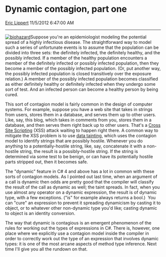 <div id="page">

# Dynamic contagion, part one

[Eric Lippert](https://social.msdn.microsoft.com/profile/Eric%20Lippert) 11/5/2012 6:47:00 AM

-----

<div id="content">

<div class="mine">

[![biohazard](https://msdnshared.blob.core.windows.net/media/MSDNBlogsFS/prod.evol.blogs.msdn.com/CommunityServer.Blogs.Components.WeblogFiles/00/00/00/29/89/metablogapi/5684.biohazard_thumb.gif "biohazard")](https://msdnshared.blob.core.windows.net/media/MSDNBlogsFS/prod.evol.blogs.msdn.com/CommunityServer.Blogs.Components.WeblogFiles/00/00/00/29/89/metablogapi/5661.biohazard_2.gif)Suppose you're an epidemiologist modeling the potential spread of a highly infectious disease. The straightforward way to model such a series of unfortunate events is to assume that the population can be divided into three sets: the definitely infected, the definitely healthy, and the possibly infected. If a member of the healthy population encounters a member of the definitely infected or possibly infected population, then they become a member of the possibly infected population. (Or, put another way, the possibly infected population is closed transitively over the exposure relation.) A member of the possibly infected population becomes classified as either definitely healthy or definitely infected when they undergo some sort of test. And an infected person can become a healthy person by being cured.

This sort of contagion model is fairly common in the design of computer systems. For example, suppose you have a web site that takes in strings from users, stores them in a database, and serves them up to other users. Like, say, this blog, which takes in comments from you, stores them in a database, and then serves them right back up to other users. That's a [Cross Site Scripting](http://en.wikipedia.org/wiki/Cross-site_scripting) (XSS) attack waiting to happen right there. A common way to mitigate the XSS problem is to use [data tainting](http://en.wikipedia.org/wiki/Taint_checking), which uses the contagion model to identify strings that are possibly hostile. Whenever you do anything to a potentially-hostile string, like, say, concatenate it with a non-hostile string, the result is a possibly-hostile string. If the string is determined via some test to be benign, or can have its potentially hostile parts stripped out, then it becomes safe.

The "dynamic" feature in C\# 4 and above has a lot in common with these sorts of contagion models. As I pointed out last time, when an argument of a call is dynamic then odds are pretty good that the compiler will classify the result of the call as dynamic as well; the taint spreads. In fact, when you use almost any operator on a dynamic expression, the result is of dynamic type, with a few exceptions. ("is" for example always returns a bool.)  You can "cure" an expression to prevent it spreading dynamicism by casting it to object, or to whatever other non-dynamic type you'd like; casting dynamic to object is an identity conversion.

The way that dynamic is contagious is an emergent phenomenon of the rules for working out the types of expressions in C\#. There is, however, one place where we explicitly use a contagion model inside the compiler in order to correctly work out the type of an expression that involves dynamic types: it is one of the most arcane aspects of method type inference. Next time I'll give you all the rundown on that.

</div>

</div>

</div>

